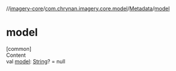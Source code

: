 //[imagery-core](../../../index.md)/[com.chrynan.imagery.core.model](../index.md)/[Metadata](index.md)/[model](model.md)



# model  
[common]  
Content  
val [model](model.md): [String](https://kotlinlang.org/api/latest/jvm/stdlib/kotlin/-string/index.html)? = null  



